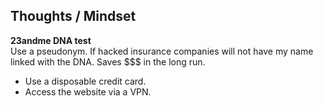 ## Thoughts / Mindset

**23andme DNA test** <br>
Use a pseudonym. If hacked insurance companies will not have my name linked with the DNA. Saves $$$ in the long run.
+ Use a disposable credit card. 
+ Access the website via a VPN.